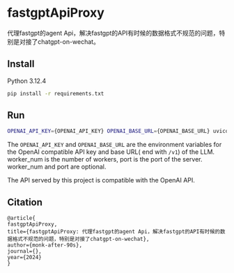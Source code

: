 # fastgptApiProxy

代理fastgpt的agent Api，解决fastgpt的API有时候的数据格式不规范的问题，特别是对接了chatgpt-on-wechat。

## Install

Python 3.12.4

```bash
pip install -r requirements.txt
```

## Run

```bash
OPENAI_API_KEY={OPENAI_API_KEY} OPENAI_BASE_URL={OPENAI_BASE_URL} uvicorn main:app [--workers {worker_num}] [--port {port}]
```

The `OPENAI_API_KEY` and `OPENAI_BASE_URL` are the environment variables for the OpenAI compatible API key and base URL(
end with `/v1`)
of the LLM. worker_num is the number of workers, port is the port of the server. worker_num and port are optional.

The API served by this project is compatible with the OpenAI API.

## Citation

```citation
@article{
fastgptApiProxy,
title={fastgptApiProxy: 代理fastgpt的agent Api，解决fastgpt的API有时候的数据格式不规范的问题，特别是对接了chatgpt-on-wechat},
author={monk-after-90s},
journal={},
year={2024}
}
```